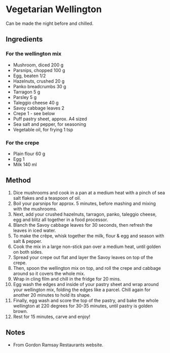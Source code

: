 # Vegetarian Wellington

Can be made the night before and chilled.

## Ingredients

### For the wellington mix

- Mushroom, diced 200 g
- Parsnips, chopped 100 g
- Egg, beaten  1/2
- Hazelnuts, crushed 20 g
- Panko breadcrumbs 30 g
- Tarragon 5 g
- Parsley 5 g
- Taleggio cheese 40 g
- Savoy cabbage leaves 2
- Crepe 1 - see below
- Puff pastry sheet, approx. A4 sized
- Sea salt and pepper, for seasoning
- Vegetable oil, for frying 1 tsp

### For the crepe

- Plain flour 60 g
- Egg 1
- Milk 140 ml

## Method

1. Dice mushrooms and cook in a pan at a medium heat with a pinch of sea salt flakes and a teaspoon of oil.
2. Boil your parsnips for approx. 5 minutes, before mashing and mixing with the mushrooms.
3. Next, add your crushed hazelnuts, tarragon, panko, taleggio cheese, egg and blitz all together in a food processor.
4. Blanch the Savoy cabbage leaves for 30 seconds, then refresh the leaves in iced water.
5. To make the crêpe, whisk together the milk, flour & egg and season with salt & pepper.
6. Cook the mix in a large non-stick pan over a medium heat, until golden on both sides.
7. Spread your crepe out flat and layer the Savoy leaves on top of the crepe.
8. Then, spoon the wellington mix on top, and roll the crepe and cabbage around so it covers the whole mix.
9. Wrap in cling film and chill in the fridge for 20 mins.
10. Egg wash the edges and inside of your pastry sheet and wrap around your wellington mix, folding the edges like a parcel.  Chill again for another 20 minutes to hold its shape.
11. Finally, egg wash and score the top of the pastry, and bake the whole wellington at 220 degrees for 30-35 minutes, until pastry is golden brown.
12. Rest for 15 minutes, carve and enjoy!

## Notes

- From Gordon Ramsay Restaurants website. 
